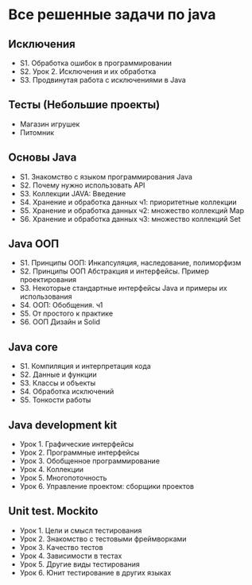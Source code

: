 # Все решенные задачи по java

## Исключения 
- S1. Обработка ошибок в программировании
- S2. Урок 2. Исключения и их обработка
- S3. Продвинутая работа с исключениями в Java

## Тесты (Небольшие проекты)
- Магазин игрушек
- Питомник

## Основы Java
- S1. Знакомство с языком программирования Java
- S2. Почему нужно использовать API
- S3. Коллекции JAVA: Введение
- S4. Хранение и обработка данных ч1: приоритетные коллекции
- S5. Хранение и обработка данных ч2: множество коллекций Map
- S6. Хранение и обработка данных ч3: множество коллекций Set

## Java ООП
- S1. Принципы ООП: Инкапсуляция, наследование, полиморфизм
- S2. Принципы ООП Абстракция и интерфейсы. Пример проектирования
- S3. Некоторые стандартные интерфейсы Java и примеры их использования
- S4. ООП: Обобщения. ч1
- S5. От простого к практике
- S6. ООП Дизайн и Solid

## Java core
- S1. Компиляция и интерпретация кода
- S2. Данные и функции
- S3. Классы и объекты
- S4. Обработка исключений
- S5. Тонкости работы

## Java development kit
- Урок 1. Графические интерфейсы
- Урок 2. Программные интерфейсы
- Урок 3. Обобщенное программирование
- Урок 4. Коллекции
- Урок 5. Многопоточность
- Урок 6. Управление проектом: сборщики проектов

## Unit test. Mockito
- Урок 1. Цели и смысл тестирования
- Урок 2. Знакомство с тестовыми фреймворками
- Урок 3. Качество тестов
- Урок 4. Зависимости в тестах
- Урок 5. Другие виды тестирования
- Урок 6. Юнит тестирование в других языках